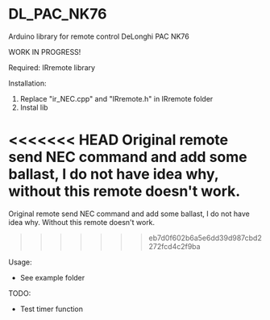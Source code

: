 # DL_PAC_NK76
Arduino library for remote control DeLonghi PAC NK76

WORK IN PROGRESS!

Required: IRremote library

Installation:
1. Replace "ir_NEC.cpp" and "IRremote.h" in IRremote folder
2. Instal lib

<<<<<<< HEAD
Original remote send NEC command and add some ballast, I do not have idea why, without this remote doesn't work.
=======
Original remote send NEC command and add some ballast, I do not have idea why.
Without this remote doesn't work.
>>>>>>> eb7d0f602b6a5e6dd39d987cbd2272fcd4c2f9ba

Usage:
- See example folder

TODO:
- Test timer function
